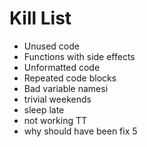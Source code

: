 Kill List
=========
* Unused code
* Functions with side effects
* Unformatted code
* Repeated code blocks
* Bad variable namesi
* trivial weekends
* sleep late
* not working TT
* why should have been fix 5

